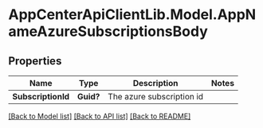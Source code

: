 # AppCenterApiClientLib.Model.AppNameAzureSubscriptionsBody
## Properties

Name | Type | Description | Notes
------------ | ------------- | ------------- | -------------
**SubscriptionId** | **Guid?** | The azure subscription id | 

[[Back to Model list]](../README.md#documentation-for-models) [[Back to API list]](../README.md#documentation-for-api-endpoints) [[Back to README]](../README.md)

